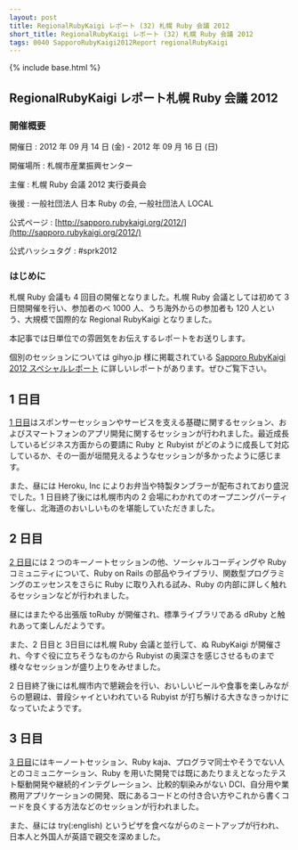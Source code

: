 ```yaml
---
layout: post
title: RegionalRubyKaigi レポート (32) 札幌 Ruby 会議 2012
short_title: RegionalRubyKaigi レポート (32) 札幌 Ruby 会議 2012
tags: 0040 SapporoRubyKaigi2012Report regionalRubyKaigi
---
```

{% include base.html %}


## RegionalRubyKaigi レポート札幌 Ruby 会議 2012

### 開催概要

開催日
:  2012 年 09 月 14 日 (金) - 2012 年 09 月 16 日 (日)

開催場所
: 札幌市産業振興センター

主催
: 札幌 Ruby 会議 2012 実行委員会

後援
: 一般社団法人 日本 Ruby の会, 一般社団法人 LOCAL

公式ページ
: [http://sapporo.rubykaigi.org/2012/](http://sapporo.rubykaigi.org/2012/)

公式ハッシュタグ
: #sprk2012

### はじめに

札幌 Ruby 会議も 4 回目の開催となりました。札幌 Ruby 会議としては初めて 3 日間開催を行い、参加者のべ 1000 人、うち海外からの参加者も 120 人という、大規模で国際的な Regional RubyKaigi となりました。

本記事では日単位での雰囲気をお伝えするレポートをお送りします。

個別のセッションについては gihyo.jp 様に掲載されている [Sapporo RubyKaigi 2012 スペシャルレポート](http://gihyo.jp/news/report/01/sapporo-rubykaigi2012) に詳しいレポートがあります。ぜひご覧下さい。

## 1 日目

[1 日目](http://sapporo.rubykaigi.org/2012/ja/schedule.html#schedule14)はスポンサーセッションやサービスを支える基礎に関するセッション、およびスマートフォンのアプリ開発に関するセッションが行われました。最近成長しているビジネス方面からの要請に Ruby と Rubyist がどのように成長して対応しているか、その一面が垣間見えるようなセッションが多かったように感じます。

また、昼には Heroku, Inc によりお弁当や特製タンブラーが配布されており盛況でした。1 日目終了後には札幌市内の 2 会場にわかれてのオープニングパーティを催し、北海道のおいしいものを堪能していただきました。

## 2 日目

[2 日目](http://sapporo.rubykaigi.org/2012/ja/schedule.html#schedule15)には 2 つのキーノートセッションの他、ソーシャルコーディングや Ruby コミュニティについて、Ruby on Rails の部品やライブラリ、関数型プログラミングのエッセンスをさらに Ruby に取り入れる試み、Ruby の内部に詳しく触れるセッションなどが行われました。

昼にはまたやる出張版 toRuby が開催され、標準ライブラリである dRuby と触れあって楽しんだようです。

また、2 日目と 3日目には札幌 Ruby 会議と並行して、ぬ RubyKaigi が開催され、今すぐ役に立ちそうなものから Rubyist の奥深さを感じさせるものまで様々なセッションが盛り上りをみせました。

2 日目終了後には札幌市内で懇親会を行い、おいしいビールや食事を楽しみながらの懇親は、普段シャイといわれている Rubyist が打ち解ける大きなきっかけになっていたようです。

## 3 日目

[3 日目](http://sapporo.rubykaigi.org/2012/ja/schedule.html#schedule16)にはキーノートセッション、Ruby kaja、プログラマ同士やそうでない人とのコミュニケーション、Ruby を用いた開発では既にあたりまえとなったテスト駆動開発や継続的インテグレーション、比較的馴染みがない DCI、自分用や業務用アプリケーションの開発、既にあるコードとの付き合い方やこれから書くコードを良くする方法などのセッションが行われました。

また、昼には try(:english) というピザを食べながらのミートアップが行われ、日本人と外国人が英語で親交を深めました。


